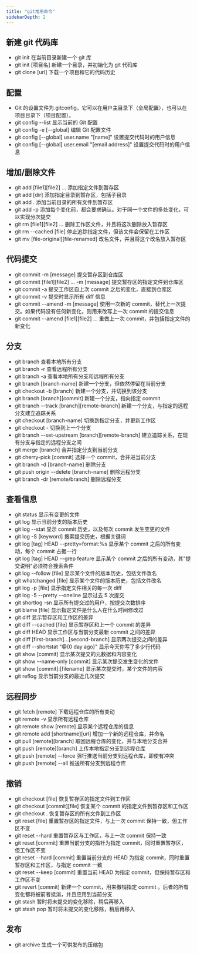 ```yaml
---
title: "git常用命令"
sidebarDepth: 2
---
```


## 新建 git 代码库

- git init 在当前目录新建一个 git 库
- git init [项目名] 新建一个目录，并初始化为 git 代码库
- git clone [url] 下载一个项目和它的代码历史

## 配置

- Git 的设置文件为.gitconfig，它可以在用户主目录下（全局配置），也可以在项目目录下（项目配置）。
- git config --list 显示当前的 Git 配置
- git config -e [--global] 编辑 Git 配置文件
- git config [--global] user.name "[name]" 设置提交代码时的用户信息
- git config [--global] user.email "[email address]" 设置提交代码时的用户信息

## 增加/删除文件

- git add [file1][file2] ... 添加指定文件到暂存区
- git add [dir] 添加指定目录到暂存区，包括子目录
- git add . 添加当前目录的所有文件到暂存区
- git add -p 添加每个变化前，都会要求确认。对于同一个文件的多处变化，可以实现分次提交
- git rm [file1][file2] ... 删除工作区文件，并且将这次删除放入暂存区
- git rm --cached [file] 停止追踪指定文件，但该文件会保留在工作区
- git mv [file-original][file-renamed] 改名文件，并且将这个改名放入暂存区

## 代码提交

- git commit -m [message] 提交暂存区到仓库区
- git commit [file1][file2] ... -m [message] 提交暂存区的指定文件到仓库区
- git commit -a 提交工作区自上次 commit 之后的变化，直接到仓库区
- git commit -v 提交时显示所有 diff 信息
- git commit --amend -m [message] 使用一次新的 commit，替代上一次提交。如果代码没有任何新变化，则用来改写上一次 commit 的提交信息
- git commit --amend [file1][file2] ... 重做上一次 commit，并包括指定文件的新变化

## 分支

- git branch 查看本地所有分支
- git branch -r 查看远程所有分支
- git branch -a 查看本地所有分支和远程所有分支
- git branch [branch-name] 新建一个分支，但依然停留在当前分支
- git checkout -b [branch] 新建一个分支，并切换到该分支
- git branch [branch][commit] 新建一个分支，指向指定 commit
- git branch --track [branch][remote-branch] 新建一个分支，与指定的远程分支建立追踪关系
- git checkout [branch-name] 切换到指定分支，并更新工作区
- git checkout - 切换到上一个分支
- git branch --set-upstream [branch][remote-branch] 建立追踪关系，在现有分支与指定的远程分支之间
- git merge [branch] 合并指定分支到当前分支
- git cherry-pick [commit] 选择一个 commit，合并进当前分支
- git branch -d [branch-name] 删除分支
- git push origin --delete [branch-name] 删除远程分支
- git branch -dr [remote/branch] 删除远程分支

## 查看信息

- git status 显示有变更的文件
- git log 显示当前分支的版本历史
- git log --stat 显示 commit 历史，以及每次 commit 发生变更的文件
- git log -S [keyword] 搜索提交历史，根据关键词
- git log [tag] HEAD --pretty=format:%s 显示某个 commit 之后的所有变动，每个 commit 占据一行
- git log [tag] HEAD --grep feature 显示某个 commit 之后的所有变动，其"提交说明"必须符合搜索条件
- git log --follow [file] 显示某个文件的版本历史，包括文件改名
- git whatchanged [file] 显示某个文件的版本历史，包括文件改名
- git log -p [file] 显示指定文件相关的每一次 diff
- git log -5 --pretty --oneline 显示过去 5 次提交
- git shortlog -sn 显示所有提交过的用户，按提交次数排序
- git blame [file] 显示指定文件是什么人在什么时间修改过
- git diff 显示暂存区和工作区的差异
- git diff --cached [file] 显示暂存区和上一个 commit 的差异
- git diff HEAD 显示工作区与当前分支最新 commit 之间的差异
- git diff [first-branch]...[second-branch] 显示两次提交之间的差异
- git diff --shortstat "@{0 day ago}" 显示今天你写了多少行代码
- git show [commit] 显示某次提交的元数据和内容变化
- git show --name-only [commit] 显示某次提交发生变化的文件
- git show [commit]:[filename] 显示某次提交时，某个文件的内容
- git reflog 显示当前分支的最近几次提交

## 远程同步

- git fetch [remote] 下载远程仓库的所有变动
- git remote -v 显示所有远程仓库
- git remote show [remote] 显示某个远程仓库的信息
- git remote add [shortname][url] 增加一个新的远程仓库，并命名
- git pull [remote][branch] 取回远程仓库的变化，并与本地分支合并
- git push [remote][branch] 上传本地指定分支到远程仓库
- git push [remote] --force 强行推送当前分支到远程仓库，即使有冲突
- git push [remote] --all 推送所有分支到远程仓库

## 撤销

- git checkout [file] 恢复暂存区的指定文件到工作区
- git checkout [commit][file] 恢复某个 commit 的指定文件到暂存区和工作区
- git checkout . 恢复暂存区的所有文件到工作区
- git reset [file] 重置暂存区的指定文件，与上一次 commit 保持一致，但工作区不变
- git reset --hard 重置暂存区与工作区，与上一次 commit 保持一致
- git reset [commit] 重置当前分支的指针为指定 commit，同时重置暂存区，但工作区不变
- git reset --hard [commit] 重置当前分支的 HEAD 为指定 commit，同时重置暂存区和工作区，与指定 commit 一致
- git reset --keep [commit] 重置当前 HEAD 为指定 commit，但保持暂存区和工作区不变
- git revert [commit] 新建一个 commit，用来撤销指定 commit
  。后者的所有变化都将被前者抵消，并且应用到当前分支
- git stash 暂时将未提交的变化移除，稍后再移入
- git stash pop 暂时将未提交的变化移除，稍后再移入

## 发布

- git archive 生成一个可供发布的压缩包
